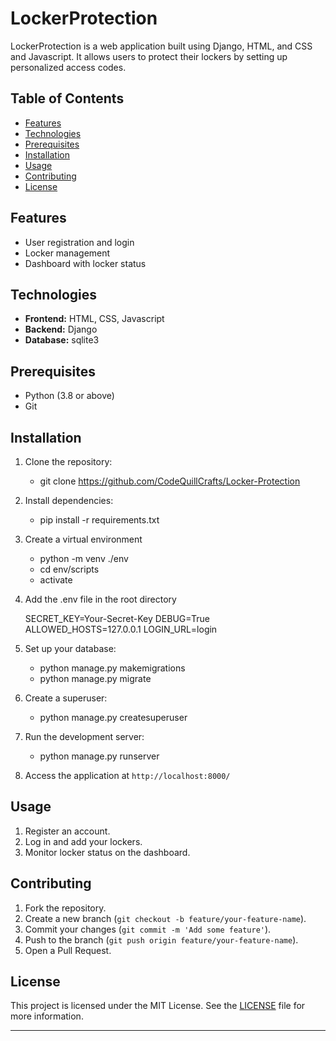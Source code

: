 # LockerProtection

LockerProtection is a web application built using Django, HTML, and CSS and Javascript. It allows users to protect their lockers by setting up personalized access codes.

## Table of Contents

- [Features](#features)
- [Technologies](#technologies)
- [Prerequisites](#prerequisites)
- [Installation](#Installation)
- [Usage](#usage)
- [Contributing](#contributing)
- [License](#license)

## Features

- User registration and login
- Locker management
- Dashboard with locker status

## Technologies

- **Frontend:** HTML, CSS, Javascript
- **Backend:** Django
- **Database:** sqlite3

## Prerequisites

- Python (3.8 or above)
- Git

## Installation

1. Clone the repository:

   - git clone https://github.com/CodeQuillCrafts/Locker-Protection

1. Install dependencies:

   - pip install -r requirements.txt

1. Create a virtual environment

   - python -m venv ./env
   - cd env/scripts
   - activate

1. Add the .env file in the root directory

   SECRET_KEY=Your-Secret-Key
   DEBUG=True
   ALLOWED_HOSTS=127.0.0.1
   LOGIN_URL=login

1. Set up your database:

   - python manage.py makemigrations
   - python manage.py migrate

1. Create a superuser:

   - python manage.py createsuperuser

1. Run the development server:

   - python manage.py runserver

1. Access the application at `http://localhost:8000/`

## Usage

1. Register an account.
2. Log in and add your lockers.
4. Monitor locker status on the dashboard.

## Contributing

1. Fork the repository.
2. Create a new branch (`git checkout -b feature/your-feature-name`).
3. Commit your changes (`git commit -m 'Add some feature'`).
4. Push to the branch (`git push origin feature/your-feature-name`).
5. Open a Pull Request.

## License

This project is licensed under the MIT License. See the [LICENSE](LICENSE) file for more information.

---